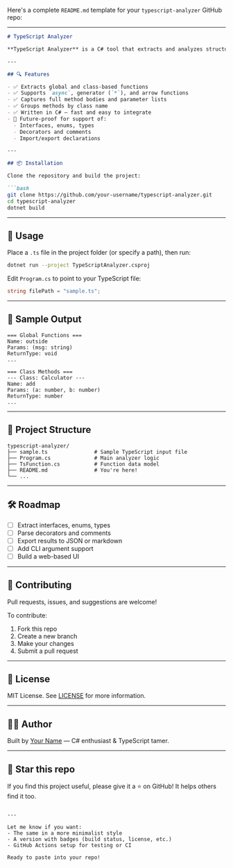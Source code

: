 Here's a complete `README.md` template for your `typescript-analyzer` GitHub repo:

---

````markdown
# TypeScript Analyzer

**TypeScript Analyzer** is a C# tool that extracts and analyzes structural elements from TypeScript source code — including functions, class methods, arrow functions, and more. It is designed for static code analysis, documentation generation, or code transformation tools.

---

## 🔍 Features

- ✅ Extracts global and class-based functions
- ✅ Supports `async`, generator (`*`), and arrow functions
- ✅ Captures full method bodies and parameter lists
- ✅ Groups methods by class name
- ✅ Written in C# – fast and easy to integrate
- 🧠 Future-proof for support of:
  - Interfaces, enums, types
  - Decorators and comments
  - Import/export declarations

---

## 📦 Installation

Clone the repository and build the project:

```bash
git clone https://github.com/your-username/typescript-analyzer.git
cd typescript-analyzer
dotnet build
````

---

## 🚀 Usage

Place a `.ts` file in the project folder (or specify a path), then run:

```bash
dotnet run --project TypeScriptAnalyzer.csproj
```

Edit `Program.cs` to point to your TypeScript file:

```csharp
string filePath = "sample.ts";
```

---

## 📄 Sample Output

```
=== Global Functions ===
Name: outside
Params: (msg: string)
ReturnType: void
...

=== Class Methods ===
--- Class: Calculator ---
Name: add
Params: (a: number, b: number)
ReturnType: number
...
```

---

## 📁 Project Structure

```
typescript-analyzer/
├── sample.ts               # Sample TypeScript input file
├── Program.cs              # Main analyzer logic
├── TsFunction.cs           # Function data model
├── README.md               # You're here!
└── ...
```

---

## 🛠 Roadmap

* [ ] Extract interfaces, enums, types
* [ ] Parse decorators and comments
* [ ] Export results to JSON or markdown
* [ ] Add CLI argument support
* [ ] Build a web-based UI

---

## 🤝 Contributing

Pull requests, issues, and suggestions are welcome!

To contribute:

1. Fork this repo
2. Create a new branch
3. Make your changes
4. Submit a pull request

---

## 📄 License

MIT License. See [LICENSE](LICENSE) for more information.

---

## 👨‍💻 Author

Built by [Your Name](https://github.com/your-username) — C# enthusiast & TypeScript tamer.

---

## 🌟 Star this repo

If you find this project useful, please give it a ⭐️ on GitHub! It helps others find it too.

```

---

Let me know if you want:
- The same in a more minimalist style
- A version with badges (build status, license, etc.)
- GitHub Actions setup for testing or CI

Ready to paste into your repo!
```
